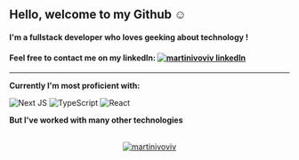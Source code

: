 ## Hello, welcome to my Github  :relaxed:
#### I'm a fullstack developer who loves geeking about technology ! 
#### Feel free to contact me on my linkedIn:  <a href="https://linkedin.com/in/martin-i-ivanov" target="blank"><img align="top" src="https://img.shields.io/badge/-LinkedIn-0077B5?style=flat-square&logo=Linkedin&logoColor=white" alt="martinivoviv linkedIn" /></a>

---

**Currently I'm most proficient with:**
<div display="flex">
  <img src="https://img.shields.io/badge/Next-black?style=for-the-badge&logo=next.js&logoColor=white" alt="Next JS"/>
  <img src="https://img.shields.io/badge/typescript-%23007ACC.svg?style=for-the-badge&logo=typescript&logoColor=white" alt="TypeScript"/>
  <img src="https://img.shields.io/badge/react-%2320232a.svg?style=for-the-badge&logo=react&logoColor=%2361DAFB" alt="React"/>
</div>

**But I've worked with many other technologies**



<br />
<!-- <p><img align="center" src="https://github-readme-streak-stats.herokuapp.com/?user=martinivoviv&" alt="martinivoviv" /></p> -->
<div align="center">
<a href="https://github.com/martinIvovIv">
  <img src="https://komarev.com/ghpvc/?username=martinivoviv&label=Profile%20views&color=0e75b6&style=flat" alt="martinivoviv" />
</a>
</div>
